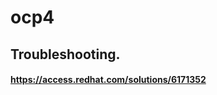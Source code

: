 # ocp4

<h2> Troubleshooting. </h2>

<h4 Article How to delete all kubernetes.io/events in etcd </h4>

https://access.redhat.com/solutions/6171352
